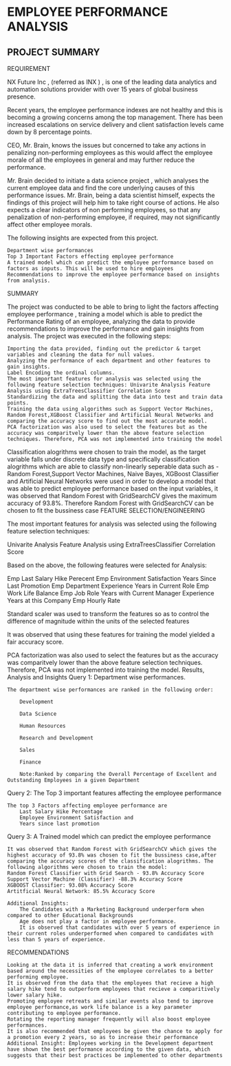 # EMPLOYEE PERFORMANCE ANALYSIS
## PROJECT SUMMARY
REQUIREMENT

NX Future Inc , (referred as INX ) , is one of the leading data analytics and automation solutions provider with over 15 years of global business presence.

Recent years, the employee performance indexes are not healthy and this is becoming a growing concerns among the top management. There has been increased escalations on service delivery and client satisfaction levels came down by 8 percentage points.

CEO, Mr. Brain, knows the issues but concerned to take any actions in penalizing non-performing employees as this would affect the employee morale of all the employees in general and may further reduce the performance.

Mr. Brain decided to initiate a data science project , which analyses the current employee data and find the core underlying causes of this performance issues. Mr. Brain, being a data scientist himself, expects the findings of this project will help him to take right course of actions. He also expects a clear indicators of non performing employees, so that any penalization of non-performing employee, if required, may not significantly affect other employee morals.

The following insights are expected from this project.

    Department wise performances
    Top 3 Important Factors effecting employee performance
    A trained model which can predict the employee performance based on factors as inputs. This will be used to hire employees
    Recommendations to improve the employee performance based on insights from analysis.

SUMMARY

The project was conducted to be able to bring to light the factors affecting employee performance , training a model which is able to predict the Performance Rating of an employee, analyzing the data to provide recommendations to improve the performance and gain insights from analysis. The project was executed in the following steps:

    Importing the data provided, finding out the predictor & target variables and cleaning the data for null values.
    Analyzing the performance of each department and other features to gain insights.
    Label Encoding the ordinal columns.
    The most important features for analysis was selected using the following feature selection techniques: Univarite Analysis Feature Analysis using ExtraTreesClassifier Correlation Score
    Standardizing the data and splitting the data into test and train data points.
    Training the data using algorithms such as Support Vector Machines, Random Forest,XGBoost Classifier and Artificial Neural Networks and comparing the accuracy score to find out the most accurate model.
    PCA factorization was also used to select the features but as the accuracy was comparitvely lower than the above feature selection techniques. Therefore, PCA was not implemented into training the model

Classification alogrithms were chosen to train the model, as the target variable falls under discrete data type and specifically classification alogrithms which are able to classify non-linearly seperable data such as - Random Forest,Support Vector Machines, Naive Bayes, XGBoost Classifier and Artificial Neural Networks were used in order to develop a model that was able to predict employee performance based on the input variables, it was observed that Random Forest with GridSearchCV gives the maximum accuracy of 93.8%. Therefore Random Forest with GridSearchCV can be chosen to fit the bussiness case
FEATURE SELECTION/ENGINEERING

The most important features for analysis was selected using the following feature selection techniques:

Univarite Analysis
Feature Analysis using ExtraTreesClassifier
Correlation Score

Based on the above, the following features were selected for Analysis:

Emp Last Salary Hike Perecent
Emp Environment Satisfaction
Years Since Last Promotion
Emp Department
Experience Years in Current Role
Emp Work Life Balance
Emp Job Role
Years with Current Manager
Experience Years at this Company
Emp Hourly Rate

Standard scaler was used to transform the features so as to control the difference of magnitude within the units of the selected features

It was observed that using these features for training the model yielded a fair accuracy score.

PCA factorization was also used to select the features but as the accuracy was comparitvely lower than the above feature selection techniques. Therefore, PCA was not implemented into training the model.
Results, Analysis and Insights
Query 1: Department wise performances.

    The department wise performances are ranked in the following order:

        Development

        Data Science

        Human Resources

        Research and Development

        Sales

        Finance

        Note:Ranked by comparing the Overall Percentage of Excellent and Outstanding Employees in a given Department

Query 2: The Top 3 important features affecting the employee performance

    The top 3 Factors affecting employee performance are
        Last Salary Hike Percentage
        Employee Environment Satisfaction and
        Years since last promotion

Query 3: A Trained model which can predict the employee performance

    It was observed that Random Forest with GridSearchCV which gives the highest accuracy of 93.8% was chosen to fit the bussiness case,after comparing the accuracy scores of the classification alogrithms. The following algorithms were chosen to train the model:
    Random Forest Classifier with Grid Search - 93.8% Accuracy Score
    Support Vector Machine (Classifier) -88.3% Accuracy Score
    XGBOOST Classifier: 93.08% Accuracy Score
    Artitficial Neural Network: 85.5% Accuracy Score

    Additional Insights:
        The Candidates with a Marketing Background underperform when compared to other Educational Backgrounds
        Age does not play a factor in employee performance.
        It is observed that candidates with over 5 years of experience in their current roles underperformed when compared to candidates with less than 5 years of experience.

RECOMMENDATIONS

    Looking at the data it is inferred that creating a work environment based around the necessities of the employee correlates to a better performing employee.
    It is observed from the data that the employees that recieve a high salary hike tend to outperform employees that recieve a comparitively lower salary hike.
    Promoting employee retreats and similar events also tend to improve employee performance,as work life balance is a key parameter contributing to employee performance.
    Rotating the reporting manager frequently will also boost employee performances.
    It is also recommended that employees be given the chance to apply for a promotion every 2 years, so as to increase their performance
    Additional Insight: Employees working in the Development department have shown the best performance according to the given data, which suggests that their best practices be implemented to other departments

